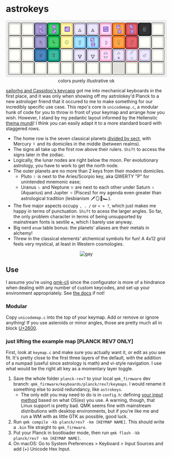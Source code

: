 # astrokeys

<p align="center">
    <a href="https://gist.github.com/kdlrose/7066eb4ec33393155b9f1c9cfca5eb11"><img src="astrokeys.png" alt="Keyboard Layout Editor"></a>
    <br>
    <caption>colors purely illustrative ok</caption>
</p>

[sailorhg and Cassidoo's keycaps](https://astrolokeys.com/) got me into mechanical keyboards in the first place, and it was only when showing off my astrolokey'd Planck to a new astrologer friend that it occured to me to make something for our incredibly specific use case. This repo's core is `unicodemap.c`, a modular hunk of code for you to throw in front of your keymap and arrange how you wish. However, I stand by my pedantic layout informed by the Hellenstic [thema mundi](https://upload.wikimedia.org/wikipedia/commons/7/74/Thema_Mundi.svg)! I think you can easily adapt it to a more standard board with staggered rows.

- The home row is the seven classical planets [divided by sect](https://www.youtube.com/watch?v=1XfPLTQuB9MP), with Mercury ☿ and its domiciles in the middle (between realms).
- The signs all take up the first row above their rulers. `Shift` to access the signs later in the zodiac.
- Logically, the lunar nodes are right below the moon. Per evolutionary astrology, you have to work to get the north node.
- The outer planets are no more than 2 keys from their modern domiciles.
    - Pluto ♇ is next to the Aries/Scorpio key, aka QWERTY "P" for unintended mnemonic ease;
    - Uranus ♄ and Neptune ♅ are next to each other under Saturn ♄ (Aquarius) and Jupiter ♃ (Pisces) for my agenda even greater than astrological tradition (lesbianism 🗡🪞🎻🏎).
- The five major aspects occupy `, . /` or `< > ?`, which just makes me happy in terms of punctuation. `Shift` to acess the larger angles. So far, the only problem character in terms of being unsupported by mainstream fonts is sextile ⚹, which I barely use anyway.
- Big nerd `enum` table bonus: the planets' aliases are their metals in alchemy!
- Threw in the classical elements' alchemical symbols for fun! A 4x12 grid feels very mystical, at least in Western cosmologies.

<p align="center">
    <img src="https://64.media.tumblr.com/9bb26e7b1de7176e06d38934e0522ea0/04db6912d086d74c-42/s540x810/e93482e7a89403f40a79d5a015c08eae5fc1d84e.gifv" alt="gay">
</p>

## Use

I assume you're using [qmk-cli](https://github.com/qmk/qmk_cli) since the configurator is more of a hindrance when dealing with any number of custom keycodes, and set up your environment appropriately. See [the docs](https://docs.qmk.fm/#/newbs_getting_started) if not!

### Modular

Copy `unicodemap.c` into the top of your keymap. Add or remove or ignore anything! If you use asteroids or minor angles, those are pretty much all in block [U+2600](https://www.compart.com/en/unicode/block/U+2600). 

### just lifting the example map [PLANCK REV7 ONLY]

First, look at `keymap.c` and make sure you actually want it, or edit as you see fit. It's pretty close to the first three layers of the default, with the addition of a numpad (useful since astrology is math) and vi-style navigation. I use what would be the right alt key as a momentary layer toggle. 

1. Save the whole folder `planck-rev7` to your local `qmk_firmware` dev branch: `qmk_firmware/keyboards/planck/rev7/keymaps`. I would rename it something else to avoid redundancy, like `astrokeys`.
    * The only edit you may need to do is in `config.h`: defining [your input method](https://docs.qmk.fm/#/feature_unicode?id=input-modes) based on what OS(es) you use. A warning, though, that Linux support is pretty bad. QMK seems fine with mainstream distributions with desktop environments, but if you're like me and run a WM with as little GTK as possible, good luck.
2. Run `qmk compile -kb planck/rev7 -km [KEYMAP NAME]`. This should write a `.bin` file straight to `qmk_firmware`.
3. Put your Planck in bootloader mode, then run `qmk flash -kb planck/rev7 -km [KEYMAP NAME]`.
4. On macOS: Go to System Preferences > Keyboard > Input Sources and add (+) Unicode Hex Input.
